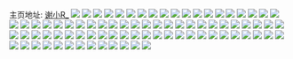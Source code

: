 主页地址: [谢小R_](https://weibo.com/u/2949341107) 
![](https://wx4.sinaimg.cn/mw2000/afcb5fb3ly1h9m6hsvvdpj20u0140wk1.jpg) 
![](https://wx4.sinaimg.cn/mw2000/afcb5fb3ly1h9m6hu5pdwj21o0280qv5.jpg) 
![](https://wx4.sinaimg.cn/mw2000/afcb5fb3ly1h9m6hx5ogvj21o02801ky.jpg) 
![](https://wx4.sinaimg.cn/mw2000/afcb5fb3ly1h9m6hzrbh2j21o02801ky.jpg) 
![](https://wx4.sinaimg.cn/mw2000/afcb5fb3ly1h9m6i1std0j21o0280x6p.jpg) 
![](https://wx4.sinaimg.cn/mw2000/afcb5fb3ly1h9m6iivsoqj22c03404qr.jpg) 
![](https://wx4.sinaimg.cn/mw2000/afcb5fb3ly1h9m6j61zthj20u00zgdsf.jpg) 
![](https://wx4.sinaimg.cn/mw2000/afcb5fb3ly1h9m6idi1naj21o0280npd.jpg) 
![](https://wx4.sinaimg.cn/mw2000/afcb5fb3ly1h9m6iewydmj22c0340kjm.jpg) 
![](https://wx4.sinaimg.cn/mw2000/afcb5fb3ly1h9m6hs8n9dj22c0340x6q.jpg) 
![](https://wx4.sinaimg.cn/mw2000/afcb5fb3ly1h9hkt6z08sj22c0340npd.jpg) 
![](https://wx4.sinaimg.cn/mw2000/afcb5fb3ly1h9hktaokwsj20zo2564qp.jpg) 
![](https://wx4.sinaimg.cn/mw2000/afcb5fb3ly1h8xx74oscjj20x3185dyb.jpg) 
![](https://wx4.sinaimg.cn/mw2000/afcb5fb3ly1h8xx7fi8kvj23402c01l0.jpg) 
![](https://wx4.sinaimg.cn/mw2000/afcb5fb3ly1h8xx7o0isoj215o1ji16y.jpg) 
![](https://wx4.sinaimg.cn/mw2000/afcb5fb3ly1h8xx7hn0dbj22c03401kz.jpg) 
![](https://wx4.sinaimg.cn/mw2000/afcb5fb3ly1h8xx75ih6qj23402c0x6q.jpg) 
![](https://wx4.sinaimg.cn/mw2000/afcb5fb3ly1h8xx7b47taj22c0340qv7.jpg) 
![](https://wx4.sinaimg.cn/mw2000/afcb5fb3ly1h8xx7dftr8j22dc35r1l1.jpg) 
![](https://wx4.sinaimg.cn/mw2000/afcb5fb3ly1h8xx787i97j22c0340u10.jpg) 
![](https://wx4.sinaimg.cn/mw2000/afcb5fb3ly1h8xx7jvgw7j22c03404qs.jpg) 
![](https://wx4.sinaimg.cn/mw2000/afcb5fb3ly1h8xx7mpjxsj22c0340nph.jpg) 
![](https://wx4.sinaimg.cn/mw2000/afcb5fb3ly1h8ixp40elfj22c0340x6s.jpg) 
![](https://wx4.sinaimg.cn/mw2000/afcb5fb3ly1h8ixow7so8j22c0340npf.jpg) 
![](https://wx4.sinaimg.cn/mw2000/afcb5fb3ly1h8ixp0mjk3j22c0340e83.jpg) 
![](https://wx4.sinaimg.cn/mw2000/afcb5fb3ly1h8ixoxfn33j22c0340npg.jpg) 
![](https://wx4.sinaimg.cn/mw2000/afcb5fb3ly1h8ixp1anmzj20u0140dmw.jpg) 
![](https://wx4.sinaimg.cn/mw2000/afcb5fb3ly1h8ixosqisnj22c03404qr.jpg) 
![](https://wx4.sinaimg.cn/mw2000/afcb5fb3ly1h8ixouz12oj22c0340hdv.jpg) 
![](https://wx4.sinaimg.cn/mw2000/afcb5fb3ly1h8ixos0s1kj20u0140wr4.jpg) 
![](https://wx4.sinaimg.cn/mw2000/afcb5fb3ly1h8ixoti8f6j22c0340e81.jpg) 
![](https://wx4.sinaimg.cn/mw2000/afcb5fb3ly1h8ixoypyd3j22bi33e4qs.jpg) 
![](https://wx4.sinaimg.cn/mw2000/afcb5fb3ly1h8ixoz9lllj20u0140n3x.jpg) 
![](https://wx4.sinaimg.cn/mw2000/afcb5fb3ly1h8ixozig35j20u0140tdx.jpg) 
![](https://wx4.sinaimg.cn/mw2000/afcb5fb3ly1h8e68hqkzfj22c0340npe.jpg) 
![](https://wx4.sinaimg.cn/mw2000/afcb5fb3ly1h8e68jki3zj21o01o24qr.jpg) 
![](https://wx4.sinaimg.cn/mw2000/afcb5fb3ly1h8e68k7wrkj22c03401ky.jpg) 
![](https://wx4.sinaimg.cn/mw2000/afcb5fb3ly1h8e68i7lbdj20tu0tu492.jpg) 
![](https://wx4.sinaimg.cn/mw2000/afcb5fb3ly1h8e68kvh68j22c0340e82.jpg) 
![](https://wx4.sinaimg.cn/mw2000/afcb5fb3ly1h8e68gyjl5j21nj27f1ky.jpg) 
![](https://wx4.sinaimg.cn/mw2000/afcb5fb3ly1h8c0y1f5qqj20u014046w.jpg) 
![](https://wx4.sinaimg.cn/mw2000/afcb5fb3ly1h8c0y9vm0yj20u0140tht.jpg) 
![](https://wx4.sinaimg.cn/mw2000/afcb5fb3ly1h8c0ytid90j20ny0vydmw.jpg) 
![](https://wx4.sinaimg.cn/mw2000/afcb5fb3ly1h8c0ya8kurj20u01407cf.jpg) 
![](https://wx4.sinaimg.cn/mw2000/afcb5fb3ly1h7lebn4gzyj20u0140h0v.jpg) 
![](https://wx4.sinaimg.cn/mw2000/afcb5fb3ly1h7lebhpmyxj20u0191wr3.jpg) 
![](https://wx4.sinaimg.cn/mw2000/afcb5fb3ly1h7lebftrydj20u01910xe.jpg) 
![](https://wx4.sinaimg.cn/mw2000/afcb5fb3ly1h7lebj76idj20u0191gq7.jpg) 
![](https://wx4.sinaimg.cn/mw2000/afcb5fb3ly1h7lebl5fn1j20u0191gva.jpg) 
![](https://wx4.sinaimg.cn/mw2000/afcb5fb3ly1h7lebkcww7j20u0191agj.jpg) 
![](https://wx4.sinaimg.cn/mw2000/afcb5fb3ly1h7lebothk1j20u01917bi.jpg) 
![](https://wx4.sinaimg.cn/mw2000/afcb5fb3ly1h7lebm391nj20u0191jzk.jpg) 
![](https://wx4.sinaimg.cn/mw2000/afcb5fb3ly1h7lebnzodgj20u0190air.jpg) 
![](https://wx4.sinaimg.cn/mw2000/afcb5fb3ly1h7lebgv641j20u0191478.jpg) 
![](https://wx4.sinaimg.cn/mw2000/afcb5fb3ly1h7eikkwoj8j22dc35r7l6.jpg) 
![](https://wx4.sinaimg.cn/mw2000/afcb5fb3ly1h7eikrhyu2j22c0340hag.jpg) 
![](https://wx4.sinaimg.cn/mw2000/afcb5fb3ly1h7eikn0jcgj22gu34045m.jpg) 
![](https://wx4.sinaimg.cn/mw2000/afcb5fb3ly1h7eikp8ndaj22c0340x6r.jpg) 
![](https://wx4.sinaimg.cn/mw2000/afcb5fb3ly1h79tfil5bij20u0140acs.jpg) 
![](https://wx4.sinaimg.cn/mw2000/afcb5fb3ly1h6uj9wdjx2j233z1be1ky.jpg) 
![](https://wx4.sinaimg.cn/mw2000/afcb5fb3ly1h6tkh6fpt4j22c0340b2a.jpg) 
![](https://wx4.sinaimg.cn/mw2000/afcb5fb3ly1h6tkic0rmbj22c0340hdv.jpg) 
![](https://wx4.sinaimg.cn/mw2000/afcb5fb3ly1h3bpfxrihfj20zo1bkavl.jpg) 
![](https://wx4.sinaimg.cn/mw2000/afcb5fb3ly1h3bpfl7108j23gg56ox6t.jpg) 
![](https://wx4.sinaimg.cn/mw2000/afcb5fb3ly1h3bpforyarj23gg56ohe0.jpg) 
![](https://wx4.sinaimg.cn/mw2000/afcb5fb3ly1h3bpfjg7oej23gg56okjp.jpg) 
![](https://wx4.sinaimg.cn/mw2000/afcb5fb3ly1h3bpfmvystj23834as1kz.jpg) 
![](https://wx4.sinaimg.cn/mw2000/afcb5fb3ly3h3968qce2xj216o1kwe81.jpg) 
![](https://wx4.sinaimg.cn/mw2000/afcb5fb3ly1h3804m2tdkj22c0340e83.jpg) 
![](https://wx4.sinaimg.cn/mw2000/afcb5fb3ly3h341bslhlrj216o1kwnj8.jpg) 
![](https://wx4.sinaimg.cn/mw2000/afcb5fb3ly3h2svtwsac8j216o1kwb22.jpg) 
![](https://wx4.sinaimg.cn/mw2000/afcb5fb3ly3h2isyp5cs1j21kw0w0e81.jpg) 
![](https://wx4.sinaimg.cn/mw2000/afcb5fb3ly3h2isyp0qe2j213e0m5k0t.jpg) 
![](https://wx4.sinaimg.cn/mw2000/afcb5fb3ly1g868a964dpj22da1kr1ky.jpg) 
![](https://wx4.sinaimg.cn/mw2000/afcb5fb3ly1g868ab34tsj22da1kr1ky.jpg) 
![](https://wx4.sinaimg.cn/mw2000/afcb5fb3ly1g868bky8tpj22da1kru0x.jpg) 
![](https://wx4.sinaimg.cn/mw2000/afcb5fb3ly1g868atszrrj22da1krnpd.jpg) 
![](https://wx4.sinaimg.cn/mw2000/afcb5fb3ly1g868ajmnrpj22da1krqv5.jpg) 
![](https://wx4.sinaimg.cn/mw2000/afcb5fb3ly1g868anttw9j22da1krqv5.jpg) 
![](https://wx4.sinaimg.cn/mw2000/afcb5fb3ly1g868adpzgvj22da1kr1ky.jpg) 
![](https://wx4.sinaimg.cn/mw2000/afcb5fb3ly1g868b2advoj22da1kru0x.jpg) 
![](https://wx4.sinaimg.cn/mw2000/afcb5fb3ly1g868bficg3j22da1krx6p.jpg) 
